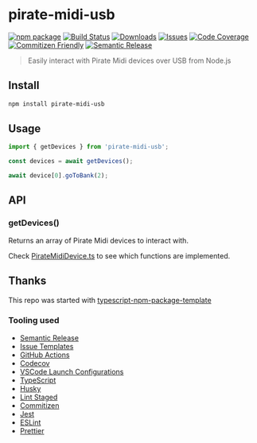 # pirate-midi-usb

[![npm package][npm-img]][npm-url]
[![Build Status][build-img]][build-url]
[![Downloads][downloads-img]][downloads-url]
[![Issues][issues-img]][issues-url]
[![Code Coverage][codecov-img]][codecov-url]
[![Commitizen Friendly][commitizen-img]][commitizen-url]
[![Semantic Release][semantic-release-img]][semantic-release-url]

> Easily interact with Pirate Midi devices over USB from Node.js

## Install

```bash
npm install pirate-midi-usb
```

## Usage

```ts
import { getDevices } from 'pirate-midi-usb';

const devices = await getDevices();

await device[0].goToBank(2);
```

## API

### getDevices()

Returns an array of Pirate Midi devices to interact with.

Check [PirateMidiDevice.ts](src/PirateMidiDevice.ts) to see which functions are implemented.

## Thanks

This repo was started with [typescript-npm-package-template](https://github.com/ryansonshine/typescript-npm-package-template)

### Tooling used

- [Semantic Release](https://github.com/semantic-release/semantic-release)
- [Issue Templates](https://github.com/GriffinSauce/pirate-midi-usb/tree/main/.github/ISSUE_TEMPLATE)
- [GitHub Actions](https://github.com/GriffinSauce/pirate-midi-usb/tree/main/.github/workflows)
- [Codecov](https://about.codecov.io/)
- [VSCode Launch Configurations](https://github.com/GriffinSauce/pirate-midi-usb/blob/main/.vscode/launch.json)
- [TypeScript](https://www.typescriptlang.org/)
- [Husky](https://github.com/typicode/husky)
- [Lint Staged](https://github.com/okonet/lint-staged)
- [Commitizen](https://github.com/search?q=commitizen)
- [Jest](https://jestjs.io/)
- [ESLint](https://eslint.org/)
- [Prettier](https://prettier.io/)

<!-- Image sources -->

[build-img]: https://github.com/GriffinSauce/pirate-midi-usb/actions/workflows/release.yml/badge.svg
[build-url]: https://github.com/GriffinSauce/pirate-midi-usb/actions/workflows/release.yml
[downloads-img]: https://img.shields.io/npm/dt/pirate-midi-usb
[downloads-url]: https://www.npmtrends.com/pirate-midi-usb
[npm-img]: https://img.shields.io/npm/v/pirate-midi-usb
[npm-url]: https://www.npmjs.com/package/pirate-midi-usb
[issues-img]: https://img.shields.io/github/issues/GriffinSauce/pirate-midi-usb
[issues-url]: https://github.com/GriffinSauce/pirate-midi-usb/issues
[codecov-img]: https://codecov.io/gh/GriffinSauce/pirate-midi-usb/branch/main/graph/badge.svg
[codecov-url]: https://codecov.io/gh/GriffinSauce/pirate-midi-usb
[semantic-release-img]: https://img.shields.io/badge/%20%20%F0%9F%93%A6%F0%9F%9A%80-semantic--release-e10079.svg
[semantic-release-url]: https://github.com/semantic-release/semantic-release
[commitizen-img]: https://img.shields.io/badge/commitizen-friendly-brightgreen.svg
[commitizen-url]: http://commitizen.github.io/cz-cli/
